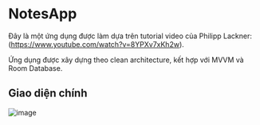 # NotesApp
Đây là một ứng dụng được làm dựa trên tutorial video của Philipp Lackner: (https://www.youtube.com/watch?v=8YPXv7xKh2w).

Ứng dụng được xây dựng theo clean architecture, kết hợp với MVVM và Room Database.

## Giao diện chính
![image](https://user-images.githubusercontent.com/55391896/165805536-803bd512-544e-4a36-89f3-b05a7d521f76.png)
